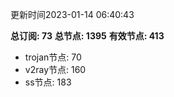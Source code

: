 更新时间2023-01-14 06:40:43

**总订阅: 73**
**总节点: 1395**
**有效节点: 413**
- trojan节点: 70
- v2ray节点: 160
- ss节点: 183
